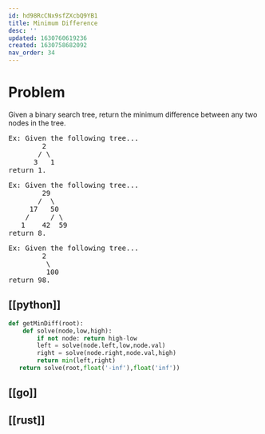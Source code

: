 ```yaml
---
id: hd98RcCNx9sfZXcbQ9YB1
title: Minimum Difference
desc: ''
updated: 1630760619236
created: 1630758682092
nav_order: 34
---
```


# Problem

Given a binary search tree, return the minimum difference between any two nodes in the tree.

<pre>
Ex: Given the following tree...
        2
       / \
      3   1
return 1.
</pre>

<pre>
Ex: Given the following tree...
        29
       /  \
     17   50
    /     / \
   1    42  59
return 8.
</pre>

<pre>
Ex: Given the following tree...
        2
         \
         100
return 98.
</pre>

## [[python]]
 ```python
 def getMinDiff(root):
     def solve(node,low,high):
         if not node: return high-low
         left = solve(node.left,low,node.val)
         right = solve(node.right,node.val,high)
         return min(left,right)
    return solve(root,float('-inf'),float('inf'))

```
## [[go]]

## [[rust]]


